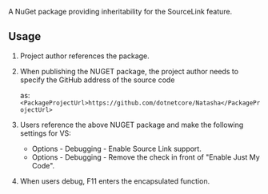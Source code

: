 A NuGet package providing inheritability for the SourceLink feature.

## Usage

1. Project author references the package.
2. When publishing the NUGET package, the project author needs to specify the GitHub address of the source code

    as:  `<PackageProjectUrl>https://github.com/dotnetcore/Natasha</PackageProjectUrl>`

3. Users reference the above NUGET package and make the following settings for VS:
   - Options - Debugging - Enable Source Link support.
   - Options - Debugging - Remove the check in front of "Enable Just My Code".

4. When users debug, F11 enters the encapsulated function.